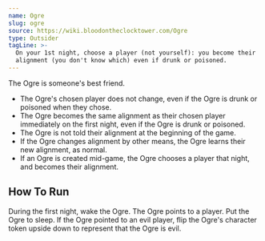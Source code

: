 ```yaml
---
name: Ogre
slug: ogre
source: https://wiki.bloodontheclocktower.com/Ogre
type: Outsider
tagLine: >-
  On your 1st night, choose a player (not yourself): you become their
  alignment (you don't know which) even if drunk or poisoned.
---
```


The Ogre is someone's best friend.

- The Ogre's chosen player does not change, even if the Ogre is drunk or
  poisoned when they chose.
- The Ogre becomes the same alignment as their chosen player immediately
  on the first night, even if the Ogre is drunk or poisoned.
- The Ogre is not told their alignment at the beginning of the game.
- If the Ogre changes alignment by other means, the Ogre learns their
  new alignment, as normal.
- If an Ogre is created mid-game, the Ogre chooses a player that night,
  and becomes their alignment.

## How To Run

During the first night, wake the Ogre. The Ogre points to a player. Put
the Ogre to sleep. If the Ogre pointed to an evil player, flip the
Ogre's character token upside down to represent that the Ogre is evil.
